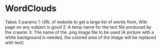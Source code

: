 # WordClouds
Takes 3 params
1: URL of website to get a large list of words from, Wiki page on any subject is good
2: A temp name for the text file produced by the crawler
3: The name of the .png image file to be used (A picture with a white background is needed, the colored area of the image will be replaced with text)
